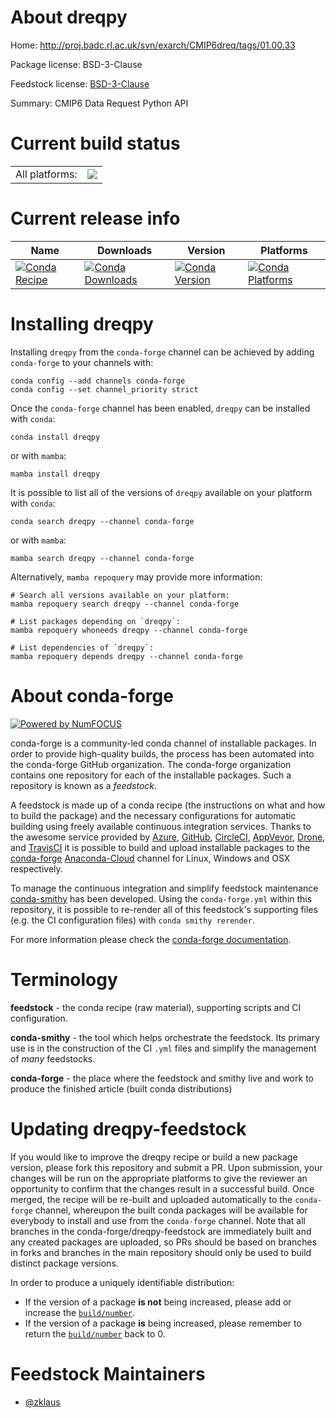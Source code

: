 About dreqpy
============

Home: http://proj.badc.rl.ac.uk/svn/exarch/CMIP6dreq/tags/01.00.33

Package license: BSD-3-Clause

Feedstock license: [BSD-3-Clause](https://github.com/conda-forge/dreqpy-feedstock/blob/main/LICENSE.txt)

Summary: CMIP6 Data Request Python API

Current build status
====================


<table><tr><td>All platforms:</td>
    <td>
      <a href="https://dev.azure.com/conda-forge/feedstock-builds/_build/latest?definitionId=15569&branchName=main">
        <img src="https://dev.azure.com/conda-forge/feedstock-builds/_apis/build/status/dreqpy-feedstock?branchName=main">
      </a>
    </td>
  </tr>
</table>

Current release info
====================

| Name | Downloads | Version | Platforms |
| --- | --- | --- | --- |
| [![Conda Recipe](https://img.shields.io/badge/recipe-dreqpy-green.svg)](https://anaconda.org/conda-forge/dreqpy) | [![Conda Downloads](https://img.shields.io/conda/dn/conda-forge/dreqpy.svg)](https://anaconda.org/conda-forge/dreqpy) | [![Conda Version](https://img.shields.io/conda/vn/conda-forge/dreqpy.svg)](https://anaconda.org/conda-forge/dreqpy) | [![Conda Platforms](https://img.shields.io/conda/pn/conda-forge/dreqpy.svg)](https://anaconda.org/conda-forge/dreqpy) |

Installing dreqpy
=================

Installing `dreqpy` from the `conda-forge` channel can be achieved by adding `conda-forge` to your channels with:

```
conda config --add channels conda-forge
conda config --set channel_priority strict
```

Once the `conda-forge` channel has been enabled, `dreqpy` can be installed with `conda`:

```
conda install dreqpy
```

or with `mamba`:

```
mamba install dreqpy
```

It is possible to list all of the versions of `dreqpy` available on your platform with `conda`:

```
conda search dreqpy --channel conda-forge
```

or with `mamba`:

```
mamba search dreqpy --channel conda-forge
```

Alternatively, `mamba repoquery` may provide more information:

```
# Search all versions available on your platform:
mamba repoquery search dreqpy --channel conda-forge

# List packages depending on `dreqpy`:
mamba repoquery whoneeds dreqpy --channel conda-forge

# List dependencies of `dreqpy`:
mamba repoquery depends dreqpy --channel conda-forge
```


About conda-forge
=================

[![Powered by
NumFOCUS](https://img.shields.io/badge/powered%20by-NumFOCUS-orange.svg?style=flat&colorA=E1523D&colorB=007D8A)](https://numfocus.org)

conda-forge is a community-led conda channel of installable packages.
In order to provide high-quality builds, the process has been automated into the
conda-forge GitHub organization. The conda-forge organization contains one repository
for each of the installable packages. Such a repository is known as a *feedstock*.

A feedstock is made up of a conda recipe (the instructions on what and how to build
the package) and the necessary configurations for automatic building using freely
available continuous integration services. Thanks to the awesome service provided by
[Azure](https://azure.microsoft.com/en-us/services/devops/), [GitHub](https://github.com/),
[CircleCI](https://circleci.com/), [AppVeyor](https://www.appveyor.com/),
[Drone](https://cloud.drone.io/welcome), and [TravisCI](https://travis-ci.com/)
it is possible to build and upload installable packages to the
[conda-forge](https://anaconda.org/conda-forge) [Anaconda-Cloud](https://anaconda.org/)
channel for Linux, Windows and OSX respectively.

To manage the continuous integration and simplify feedstock maintenance
[conda-smithy](https://github.com/conda-forge/conda-smithy) has been developed.
Using the ``conda-forge.yml`` within this repository, it is possible to re-render all of
this feedstock's supporting files (e.g. the CI configuration files) with ``conda smithy rerender``.

For more information please check the [conda-forge documentation](https://conda-forge.org/docs/).

Terminology
===========

**feedstock** - the conda recipe (raw material), supporting scripts and CI configuration.

**conda-smithy** - the tool which helps orchestrate the feedstock.
                   Its primary use is in the construction of the CI ``.yml`` files
                   and simplify the management of *many* feedstocks.

**conda-forge** - the place where the feedstock and smithy live and work to
                  produce the finished article (built conda distributions)


Updating dreqpy-feedstock
=========================

If you would like to improve the dreqpy recipe or build a new
package version, please fork this repository and submit a PR. Upon submission,
your changes will be run on the appropriate platforms to give the reviewer an
opportunity to confirm that the changes result in a successful build. Once
merged, the recipe will be re-built and uploaded automatically to the
`conda-forge` channel, whereupon the built conda packages will be available for
everybody to install and use from the `conda-forge` channel.
Note that all branches in the conda-forge/dreqpy-feedstock are
immediately built and any created packages are uploaded, so PRs should be based
on branches in forks and branches in the main repository should only be used to
build distinct package versions.

In order to produce a uniquely identifiable distribution:
 * If the version of a package **is not** being increased, please add or increase
   the [``build/number``](https://docs.conda.io/projects/conda-build/en/latest/resources/define-metadata.html#build-number-and-string).
 * If the version of a package **is** being increased, please remember to return
   the [``build/number``](https://docs.conda.io/projects/conda-build/en/latest/resources/define-metadata.html#build-number-and-string)
   back to 0.

Feedstock Maintainers
=====================

* [@zklaus](https://github.com/zklaus/)

